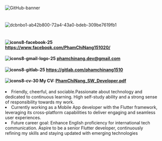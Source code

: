 #
![GitHub-banner](https://user-images.githubusercontent.com/87531241/141057087-aa67c316-b7d9-45f6-b7e2-52670eac8c92.png)
#
![dcbnbo1-ab42b800-72a4-43a0-bdeb-309be7619fb1](https://user-images.githubusercontent.com/87531241/140897463-c08dbf32-21da-4758-9623-c93178d276d7.gif)
#
#### ![icons8-facebook-25](https://user-images.githubusercontent.com/87531241/141216604-ce71b621-6457-4959-bed8-8123b47fb923.png)  https://www.facebook.com/PhamChiNang151020/
#### ![icons8-gmail-logo-25](https://user-images.githubusercontent.com/87531241/141216611-fe355ddb-bebe-4116-bdb8-475fb96a3e8e.png)  phamchinang.dev@gmail.com
#### ![icons8-gitlab-25](https://user-images.githubusercontent.com/87531241/141216616-6bb13aa2-c6db-4b6f-87ef-8bd0963f2850.png)  https://gitlab.com/phamchinang1510
#### ![icons8-cv-30](https://user-images.githubusercontent.com/87531241/148823064-98d08464-580c-432d-bc58-eedb155dba3d.png) My CV: [PhamChiNang_SW_Developer.pdf](https://github.com/PhamChiNang151020/PhamChiNang151020/files/11854379/PhamChiNang_SW_Developer.pdf)


<li> Friendly, cheerful, and sociable.Passionate about technology and dedicated to continuous learning. High self-study ability and a strong sense of responsibility towards my work.</li>

<li>Currently working as a Mobile App developer with the Flutter framework, leveraging its cross-platform capabilities to deliver engaging and seamless
user experiences.</li>
<li>Future career goal: Enhance English proficiency for international tech communication. Aspire to be a senior Flutter developer, continuously refining my skills and staying updated with emerging technologies</li>

